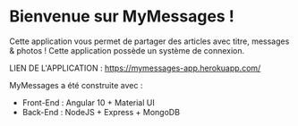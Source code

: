 # Bienvenue sur MyMessages !

Cette application vous permet de partager des articles avec titre, messages & photos !
Cette application possède un système de connexion.

LIEN DE L'APPLICATION : https://mymessages-app.herokuapp.com/

MyMessages a été construite avec : 

- Front-End : Angular 10 + Material UI
- Back-End : NodeJS + Express + MongoDB
